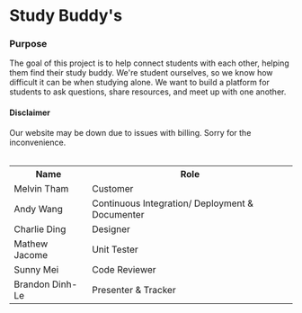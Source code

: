 <h1>Study Buddy's</h1>

<h3>Purpose</h3>
The goal of this project is to help connect students with each other, helping them find their study buddy. We're student ourselves, so we know how difficult it can be when studying alone. We want to build a platform for students to ask questions, share resources, and meet up with one another.  

<h4>Disclaimer</h4>
Our website may be down due to issues with billing. Sorry for the inconvenience. 

</br>
</br>
<table>
  <tr>
    <th>Name</th>
    <th>Role</th> 
  </tr>
  <tr>
    <td>Melvin Tham</td>
    <td>Customer</td> 
  </tr>
  <tr>
    <td>Andy Wang</td>
    <td>Continuous Integration/ Deployment & Documenter</td>
  </tr>
  <tr>
    <td>Charlie Ding</td>
    <td>Designer</td>
  </tr>
  <tr>
    <td>Mathew Jacome</td>
    <td>Unit Tester</td>
  </tr>
  <tr>
  <td>Sunny Mei</td>
    <td>Code Reviewer</td>
  </tr>
  <tr>
    <td>Brandon Dinh-Le</td>
    <td>Presenter & Tracker</td>
  </tr>
  
</table>

